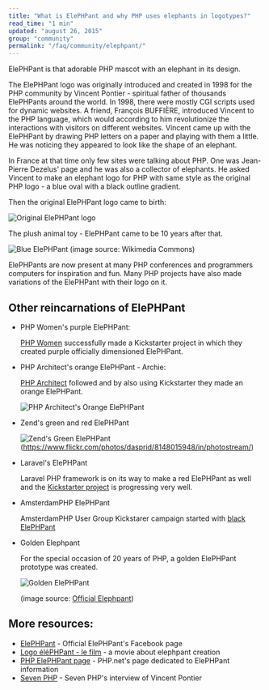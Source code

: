 ```yaml
---
title: "What is ElePHPant and why PHP uses elephants in logotypes?"
read_time: "1 min"
updated: "august 26, 2015"
group: "community"
permalink: "/faq/community/elephpant/"
---
```


ElePHPant is that adorable PHP mascot with an elephant in its design.

The ElePHPant logo was originally introduced and created in 1998 for the PHP community by Vincent Pontier - spiritual father of
thousands ElePHPants around the world. In 1998, there were mostly CGI scripts used for dynamic websites. A friend, François BUFFIÈRE,
introduced Vincent to the PHP language, which would according to him revolutionize the interactions with visitors on different websites. Vincent came up with the ElePHPant by
drawing PHP letters on a paper and playing with them a little. He was noticing they appeared to look like the shape of an elephant.

In France at that time only few sites were talking about PHP. One was Jean-Pierre Dezelus' page and he was also a collector of elephants.
He asked Vincent to make an elephant logo for PHP with same style as the original PHP logo - a blue oval with a black outline gradient.

Then the original ElePHPant logo came to birth:

![Original ElePHPant logo](https://raw.githubusercontent.com/wwphp-fb/php-resources/master/images/elephpant.png "Original ElePHPant logo")

The plush animal toy - ElePHPant came to be 10 years after that.

![Blue ElePHPant](http://upload.wikimedia.org/wikipedia/commons/b/bf/ElePHPant_studying_notes_from_SugarCon_2007.jpg "Blue ElePHPant")
(image source: Wikimedia Commons)

ElePHPants are now present at many PHP conferences and programmers computers for inspiration and fun. Many PHP projects have also made variations
of the ElePHPant with their logo on it.

## Other reincarnations of ElePHPant

* PHP Women's purple ElePHPant:

  [PHP Women](http://phpwomen.org/) successfully made a Kickstarter project in which they created purple officially dimensioned ElePHPant.

* PHP Architect's orange ElePHPant - Archie:

  [PHP Architect](http://www.phparch.com/) followed and by also using Kickstarter they made an orange ElePHPant.

  ![PHP Architect's Orange ElePHPant](https://raw.githubusercontent.com/wwphp-fb/php-resources/master/images/elephpant-archie.png "PHP Architect's ElePHPant Archie")

* Zend's green and red ElePHPant

  ![Zend's Green ElePHPant](https://c1.staticflickr.com/9/8186/8148015948_22c4bf6e53_b.jpg)
  (https://www.flickr.com/photos/dasprid/8148015948/in/photostream/)

* Laravel's ElePHPant

  Laravel PHP framework is on its way to make a red ElePHPant as well and the [Kickstarter project](https://www.kickstarter.com/projects/1560940280/laravel-Elephpant)
  is progressing very well.

* AmsterdamPHP ElePHPant

  AmsterdamPHP User Group Kickstarer campaign started with [black ElePHPant](https://www.kickstarter.com/projects/rdohms/the-amsterdamphp-elephpant)

* Golden Elephpant

  For the special occasion of 20 years of PHP, a golden ElePHPant prototype was created.

  ![Golden ElePHPant](https://scontent-vie1-1.xx.fbcdn.net/hphotos-xfa1/v/t1.0-9/11390289_965184586860890_4542077502414003809_n.jpg?oh=3864d6f576565d39e0d1aa34b4c80db5&oe=55E86A43 "Golden ElePHPant to celebrate 20 years of PHP")

  (image source: [Official Elephpant](https://www.facebook.com/pages/elePHPant-Official/774704769242207))

## More resources:

* [ElePHPant](https://www.facebook.com/pages/elePHPant-Official/774704769242207) - Official ElePHPant's Facebook page
* [Logo éléPHPant - le film](http://www.elroubio.net/naissance_elephpant.php) - a movie about elephpant creation
* [PHP ElePHPant page](http://php.net/elephpant.php) - PHP.net's page dedicated to ElePHPant information
* [Seven PHP](http://7php.com/elephpant/#A_Small_Intro_PHP_The_PHP_Community) - Seven PHP's interview of Vincent Pontier

